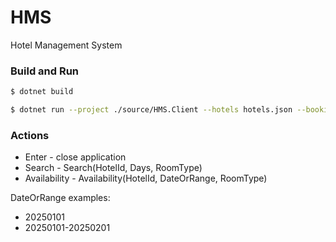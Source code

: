 # HMS
Hotel Management System

### Build and Run

```sh
$ dotnet build
```

```sh
$ dotnet run --project ./source/HMS.Client --hotels hotels.json --bookings bookings.json
```

### Actions
- Enter - close application
- Search - Search(HotelId, Days, RoomType)
- Availability - Availability(HotelId, DateOrRange, RoomType)

DateOrRange examples:
- 20250101
- 20250101-20250201